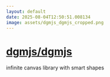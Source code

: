 ```yaml
---
layout: default
date: 2025-08-04T12:50:51.008134
image: assets/dgmjs_dgmjs_cropped.png
---
```


# [dgmjs/dgmjs](https://github.com/dgmjs/dgmjs)

infinite canvas library with smart shapes
